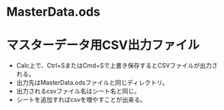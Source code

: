 # MasterData.ods

# マスターデータ用CSV出力ファイル

- Calc上で、Ctrl+SまたはCmd+Sで上書き保存するとCSVファイルが出力される。
- 出力先はMasterData.odsファイルと同じディレクトリ。
- 出力されるcsvファイル名はシート名と同じ。
- シートを追加すればcsvを増やすことが出来る。
